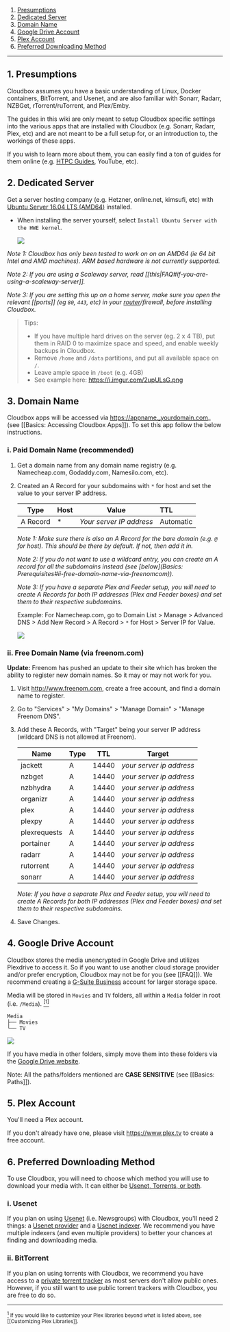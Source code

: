 <!-- TOC depthFrom:1 depthTo:6 withLinks:1 updateOnSave:0 orderedList:1 -->

1. [Presumptions](#1-presumptions)
2. [Dedicated Server](#2-dedicated-server)
3. [Domain Name](#3-domain-name)
4. [Google Drive Account](#4-google-drive-account)
5. [Plex Account](#5-plex-account)
6. [Preferred Downloading Method](#6-preferred-downloading-method)

<!-- /TOC -->
---

## 1. Presumptions

Cloudbox assumes you have a basic understanding of Linux, Docker containers, BitTorrent, and Usenet, and are also familiar with Sonarr, Radarr, NZBGet, rTorrent/ruTorrent, and Plex/Emby.

The guides in this wiki are only meant to setup Cloudbox specific settings into the various apps that are installed with Cloudbox (e.g. Sonarr, Radarr, Plex, etc) and are not meant to be a full setup for, or an introduction to, the workings of these apps.

If you wish to learn more about them, you can easily find a ton of guides for them online (e.g. [HTPC Guides](https://www.htpcguides.com), YouTube, etc).


## 2. Dedicated Server

Get a server hosting company (e.g. Hetzner, online.net, kimsufi, etc) with [Ubuntu Server 16.04 LTS (AMD64)](http://releases.ubuntu.com/xenial/) installed. 

- When installing the server yourself, select `Install Ubuntu Server with the HWE kernel`. 

  ![](https://i.imgur.com/nBCsD9E.png)


_Note 1: Cloudbox has only been tested to work on on an AMD64 (ie 64 bit Intel and AMD machines). ARM based hardware is not currently supported._


_Note 2: If you are using a Scaleway server, read [[this|FAQ#if-you-are-using-a-scaleway-server]]._

_Note 3: If you are setting this up on a home server, make sure you open the relevant [[ports]] (eg `80`, `443`, etc) in your [router](https://portforward.com/router.htm)/firewall, before installing Cloudbox._


>Tips:
>- If you have multiple hard drives on the server (eg. 2 x 4 TB), put them in RAID 0 to maximize space and speed, and enable weekly backups in Cloudbox.
>- Remove `/home` and `/data` partitions, and put all available space on `/`.
>- Leave ample space in `/boot` (e.g. 4GB)
>- See example here: https://i.imgur.com/2upULsG.png

## 3. Domain Name

Cloudbox apps will be accessed via https://appname._yourdomain.com_ (see [[Basics: Accessing Cloudbox Apps]]). To set this app follow the below instructions.

### i. Paid Domain Name (recommended)
1. Get a domain name from any domain name registry (e.g. Namecheap.com, Godaddy.com, Namesilo.com, etc).
2. Created an A Record for your subdomains with `*` for host and set the value to your server IP address.

   | **Type** | **Host** | **Value**                | **TTL**   |
   | -------- |:-------- | ------------------------ |:--------- |
   | A Record | *        | _Your server IP address_ | Automatic |

   _Note 1: Make sure there is also an A Record for the bare domain (e.g. `@` for host). This should be there by default. If not, then add it in._

   _Note 2: If you do not want to use a wildcard entry, you can create an A record for all the subdomains instead (see [below](Basics: Prerequisites#ii-free-domain-name-via-freenomcom))._

   _Note 3: If you have a separate Plex and Feeder setup, you will need to create A Records for both IP addresses (Plex and Feeder boxes) and set them to their respective subdomains._


   Example: For Namecheap.com, go to Domain List > Manage > Advanced DNS > Add New Record > A Record > `*` for Host > Server IP for Value.

   ![](http://i.imgur.com/I7h5jSs.png)

### ii. Free Domain Name (via freenom.com)

**Update:** Freenom has pushed an update to their site which has broken the ability to register new domain names. So it may or may not work for you.

1. Visit http://www.freenom.com, create a free account, and find a domain name to register.
2. Go to "Services" > "My Domains" > "Manage Domain" > "Manage Freenom DNS".
3. Add these A Records, with "Target" being your server IP address (wildcard DNS is not allowed at Freenom).

    |   **Name**   | **Type** | **TTL** |        **Target**        |
    | ------------ | -------- | ------- | ------------------------ |
    | jackett      | A        | 14440   | _your server ip address_ |
    | nzbget       | A        | 14440   | _your server ip address_ |
    | nzbhydra     | A        | 14440   | _your server ip address_ |
    | organizr     | A        | 14440   | _your server ip address_ |
    | plex         | A        | 14440   | _your server ip address_ |
    | plexpy       | A        | 14440   | _your server ip address_ |
    | plexrequests | A        | 14440   | _your server ip address_ |
    | portainer    | A        | 14440   | _your server ip address_ |
    | radarr       | A        | 14440   | _your server ip address_ |
    | rutorrent    | A        | 14440   | _your server ip address_ |
    | sonarr       | A        | 14440   | _your server ip address_ |


   _Note: If you have a separate Plex and Feeder setup, you will need to create A Records for both IP addresses (Plex and Feeder boxes) and set them to their respective subdomains._


4. Save Changes.

## 4. Google Drive Account

Cloudbox stores the media unencrypted in Google Drive and utilizes Plexdrive to access it. So if you want to use another cloud storage provider and/or prefer encryption, Cloudbox may not be for you (see [[FAQ]]). We recommend creating a [G-Suite Business](https://gsuite.google.com/pricing.html) account for larger storage space.

Media will be stored in `Movies` and `TV` folders, all within a `Media` folder in root (i.e. `/Media`). <a href="#note1" id="note1ref"><sup>[1]</sup></a>  


   ```
   Media
   ├── Movies
   └── TV
   ```

  ![](https://i.imgur.com/Q8cxZW4.png)

If you have media in other folders, simply move them into these folders via the [Google Drive website](https://www.google.com/drive/).

Note: All the paths/folders mentioned are **CASE SENSITIVE** (see  [[Basics: Paths]]).


## 5. Plex Account

You'll need a Plex account.

If you don't already have one, please visit https://www.plex.tv to create a free account.



## 6. Preferred Downloading Method

To use Cloudbox, you will need to choose which method you will use to download your media with. It can either be [Usenet, Torrents, or both](https://www.htpcguides.com/comparing-usenet-vs-torrents/).

### i. Usenet

If you plan on using [Usenet](https://www.reddit.com/r/usenet/wiki/faq#wiki_usenet_faq) (i.e. Newsgroups) with Cloudbox, you'll need 2 things: a [Usenet provider](https://www.reddit.com/r/usenet/wiki/providers) and a [Usenet indexer](https://www.reddit.com/r/usenet/wiki/indexers). We recommend you have multiple indexers (and even multiple providers) to better your chances at finding and downloading media.


### ii. BitTorrent

If you plan on using torrents with Cloudbox, we recommend you have access to a [private torrent tracker](https://www.reddit.com/r/trackers/wiki/getting_into_private_trackers) as most servers don't allow public ones. However, if you still want to use public torrent trackers with Cloudbox, you are free to do so.



---


 <sub> <a id="note1" href="#note1ref"><sup>1</sup></a> If you would like to customize your Plex libraries beyond what is listed above, see [[Customizing Plex Libraries]].</sub>
